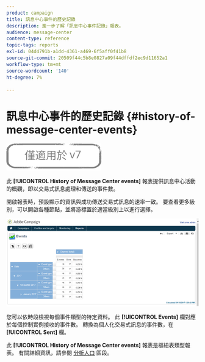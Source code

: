 ```yaml
---
product: campaign
title: 訊息中心事件的歷史記錄
description: 進一步了解「訊息中心事件記錄」報表。
audience: message-center
content-type: reference
topic-tags: reports
exl-id: 04d4791b-a1dd-4361-a469-6f5aff0f41b8
source-git-commit: 20509f44c5b8e0827a09f44dffdf2ec9d11652a1
workflow-type: tm+mt
source-wordcount: '140'
ht-degree: 7%

---
```


# 訊息中心事件的歷史記錄 {#history-of-message-center-events}

![](../../assets/v7-only.svg)

此 **[!UICONTROL History of Message Center events]** 報表提供訊息中心活動的概觀，即以交易式訊息處理和傳送的事件數。

開啟報表時，預設顯示的資訊與成功傳送交易式訊息的速率一致。 要查看更多級別，可以開啟各種節點，並將游標置於適當級別上以進行選擇。

![](assets/messagecenter_reporting_001.png)

您可以依時段檢視每個事件類型的特定資料。 此 **[!UICONTROL Events]** 欄對應於每個控制實例接收的事件數。 轉換為個人化交易式訊息的事件數，在 **[!UICONTROL Sent]** 欄。

此 **[!UICONTROL History of Message Center events]** 報表是樞紐表類型報表。 有關詳細資訊，請參閱 [分析人口](../../reporting/using/about-descriptive-analysis.md) 區段。
